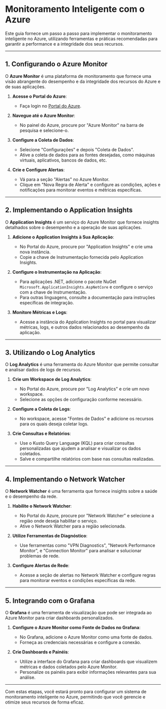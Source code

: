 # Monitoramento Inteligente com o Azure

Este guia fornece um passo a passo para implementar o monitoramento inteligente no Azure, utilizando ferramentas e práticas recomendadas para garantir a performance e a integridade dos seus recursos.

---

## 1. Configurando o Azure Monitor

O **Azure Monitor** é uma plataforma de monitoramento que fornece uma visão abrangente do desempenho e da integridade dos recursos do Azure e de suas aplicações.

1. **Acesse o Portal do Azure**:
   - Faça login no [Portal do Azure](https://portal.azure.com/).

2. **Navegue até o Azure Monitor**:
   - No painel do Azure, procure por "Azure Monitor" na barra de pesquisa e selecione-o.

3. **Configure a Coleta de Dados**:
   - Selecione "Configurações" e depois "Coleta de Dados".
   - Ative a coleta de dados para as fontes desejadas, como máquinas virtuais, aplicativos, bancos de dados, etc.

4. **Crie e Configure Alertas**:
   - Vá para a seção "Alertas" no Azure Monitor.
   - Clique em "Nova Regra de Alerta" e configure as condições, ações e notificações para monitorar eventos e métricas específicas.

---

## 2. Implementando o Application Insights

O **Application Insights** é um serviço do Azure Monitor que fornece insights detalhados sobre o desempenho e a operação de suas aplicações.

1. **Adicione o Application Insights à Sua Aplicação**:
   - No Portal do Azure, procure por "Application Insights" e crie uma nova instância.
   - Copie a chave de Instrumentação fornecida pelo Application Insights.

2. **Configure o Instrumentação na Aplicação**:
   - Para aplicações .NET, adicione o pacote NuGet `Microsoft.ApplicationInsights.AspNetCore` e configure o serviço com a chave de Instrumentação.
   - Para outras linguagens, consulte a documentação para instruções específicas de integração.

3. **Monitore Métricas e Logs**:
   - Acesse a instância do Application Insights no portal para visualizar métricas, logs, e outros dados relacionados ao desempenho da aplicação.

---

## 3. Utilizando o Log Analytics

O **Log Analytics** é uma ferramenta do Azure Monitor que permite consultar e analisar dados de logs de recursos.

1. **Crie um Workspace de Log Analytics**:
   - No Portal do Azure, procure por "Log Analytics" e crie um novo workspace.
   - Selecione as opções de configuração conforme necessário.

2. **Configure a Coleta de Logs**:
   - No workspace, acesse "Fontes de Dados" e adicione os recursos para os quais deseja coletar logs.

3. **Crie Consultas e Relatórios**:
   - Use o Kusto Query Language (KQL) para criar consultas personalizadas que ajudem a analisar e visualizar os dados coletados.
   - Salve e compartilhe relatórios com base nas consultas realizadas.

---

## 4. Implementando o Network Watcher

O **Network Watcher** é uma ferramenta que fornece insights sobre a saúde e o desempenho da rede.

1. **Habilite o Network Watcher**:
   - No Portal do Azure, procure por "Network Watcher" e selecione a região onde deseja habilitar o serviço.
   - Ative o Network Watcher para a região selecionada.

2. **Utilize Ferramentas de Diagnóstico**:
   - Use ferramentas como "VPN Diagnostics", "Network Performance Monitor", e "Connection Monitor" para analisar e solucionar problemas de rede.

3. **Configure Alertas de Rede**:
   - Acesse a seção de alertas no Network Watcher e configure regras para monitorar eventos e condições específicas da rede.

---

## 5. Integrando com o Grafana

O **Grafana** é uma ferramenta de visualização que pode ser integrada ao Azure Monitor para criar dashboards personalizados.

1. **Configure o Azure Monitor como Fonte de Dados no Grafana**:
   - No Grafana, adicione o Azure Monitor como uma fonte de dados.
   - Forneça as credenciais necessárias e configure a conexão.

2. **Crie Dashboards e Painéis**:
   - Utilize a interface do Grafana para criar dashboards que visualizem métricas e dados coletados pelo Azure Monitor.
   - Personalize os painéis para exibir informações relevantes para sua análise.

---

Com estas etapas, você estará pronto para configurar um sistema de monitoramento inteligente no Azure, permitindo que você gerencie e otimize seus recursos de forma eficaz.
